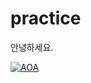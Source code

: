 # practice

안녕하세요.

[![AOA](https://i.ytimg.com/vi/xdSefZHMla8/maxresdefault.jpg)](https://youtu.be/3NyQBNI0HF)



